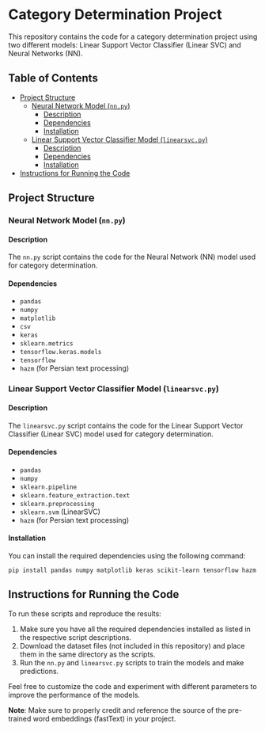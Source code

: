 # Category Determination Project

This repository contains the code for a category determination project using two different models: Linear Support Vector Classifier (Linear SVC) and Neural Networks (NN).

## Table of Contents

- [Project Structure](#project-structure)
  - [Neural Network Model (`nn.py`)](#neural-network-model-nnpy)
    - [Description](#description)
    - [Dependencies](#dependencies)
    - [Installation](#installation)
  - [Linear Support Vector Classifier Model (`linearsvc.py`)](#linear-support-vector-classifier-model-linearsvcpy)
    - [Description](#description-1)
    - [Dependencies](#dependencies-1)
    - [Installation](#installation-1)
- [Instructions for Running the Code](#instructions-for-running-the-code)

## Project Structure

### Neural Network Model (`nn.py`)

#### Description
The `nn.py` script contains the code for the Neural Network (NN) model used for category determination.

#### Dependencies
- `pandas`
- `numpy`
- `matplotlib`
- `csv`
- `keras`
- `sklearn.metrics`
- `tensorflow.keras.models`
- `tensorflow`
- `hazm` (for Persian text processing)

### Linear Support Vector Classifier Model (`linearsvc.py`)

#### Description
The `linearsvc.py` script contains the code for the Linear Support Vector Classifier (Linear SVC) model used for category determination.

#### Dependencies
- `pandas`
- `numpy`
- `sklearn.pipeline`
- `sklearn.feature_extraction.text`
- `sklearn.preprocessing`
- `sklearn.svm` (LinearSVC)
- `hazm` (for Persian text processing)

#### Installation
You can install the required dependencies using the following command:

```
pip install pandas numpy matplotlib keras scikit-learn tensorflow hazm

```
## Instructions for Running the Code

To run these scripts and reproduce the results:

1. Make sure you have all the required dependencies installed as listed in the respective script descriptions.
2. Download the dataset files (not included in this repository) and place them in the same directory as the scripts.
3. Run the `nn.py` and `linearsvc.py` scripts to train the models and make predictions.

Feel free to customize the code and experiment with different parameters to improve the performance of the models.

**Note**: Make sure to properly credit and reference the source of the pre-trained word embeddings (fastText) in your project.
